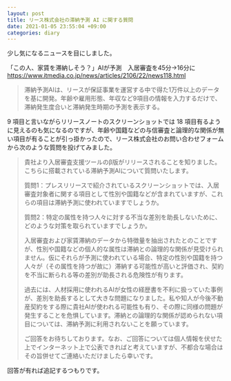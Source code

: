 ```yaml
---
layout: post
title: リース株式会社の滞納予測 AI に関する質問
date: 2021-01-05 23:55:04 +09:00
categories: diary
---
```


少し気になるニュースを目にしました。

「この人、家賃を滞納しそう？」AIが予測　入居審査を45分→16分に<br />
https://www.itmedia.co.jp/news/articles/2106/22/news118.html

> 滞納予測AIは、リースが保証事業を運営する中で得た1万件以上のデータを基に開発。年齢や雇用形態、年収など9項目の情報を入力するだけで、滞納発生度合いと滞納発生時期の予測を表示する。

9 項目と言いながらリリースノートのスクリーンショットでは 18 項目有るように見えるのも気になるのですが、年齢や国籍などの与信審査と論理的な関係が無い項目が有ることが引っ掛かったので、リース株式会社のお問い合わせフォームから次のような質問を投げてみました。

> 貴社より入居審査支援ツールのβ版がリリースされることを知りました。こちらに搭載されている滞納予測AIについて質問いたします。
> 
> 質問1：プレスリリースで紹介されているスクリーンショットでは、入居審査対象者に関する項目として性別や国籍などが含まれていますが、これらの項目は滞納予測に使われていますでしょうか。
> 
> 質問2：特定の属性を持つ人々に対する不当な差別を助長しないために、どのような対策を取られていますでしょうか。
> 
> 入居審査および家賃滞納のデータから特徴量を抽出されたとのことですが、性別や国籍などの個人的な属性は滞納との論理的な関係が見受けられません。仮にそれらが予測に使われている場合、特定の性別や国籍を持つ人々が（その属性を持つが故に）滞納する可能性が高いと評価され、契約を不当に断られる等の差別が助長される危険性が有ります。
> 
> 過去には、人材採用に使われるAIが女性の経歴書を不利に扱っていた事例が、差別を助長するとして大きな問題になりました。私や知人が今後不動産契約をする際に貴社AIが使われる可能性も有り、その際に同様の問題が発生することを危惧しています。滞納との論理的な関係が認められない項目については、滞納予測に利用されないことを願っています。
> 
> ご回答をお待ちしております。なお、ご回答については個人情報を伏せた上でインターネット上で公表できればと考えていますが、不都合な場合はその旨併せてご連絡いただけましたら幸いです。

回答が有れば追記するつもりです。
